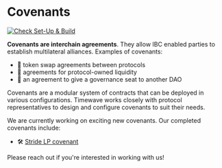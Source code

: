 # Covenants 

[![Check Set-Up & Build](https://github.com/timewave-computer/covenants/actions/workflows/check.yml/badge.svg)](https://github.com/timewave-computer/covenants/actions/workflows/check.yml)

**Covenants are interchain agreements**. They allow IBC enabled parties to establish multilateral alliances. Examples of covenants:

* 🤝 token swap agreements between protocols
* 🤝 agreements for protocol-owned liquidity
* 🤝 an agreement to give a governance seat to another DAO

Covenants are a modular system of contracts that can be deployed in various configurations. Timewave works closely with protocol representatives to design and configure covenants to suit their needs.

We are currently working on exciting new covenants. Our completed covenants include:
* 🛠️ [Stride LP covenant](./stride-covenant/)

Please reach out if you're interested in working with us!